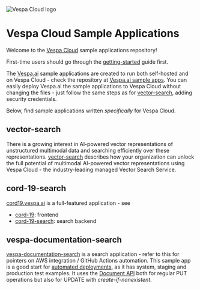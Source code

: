 <!-- Copyright Yahoo. Licensed under the terms of the Apache 2.0 license. See LICENSE in the project root. -->

![Vespa Cloud logo](https://cloud.vespa.ai/assets/logos/vespa-cloud-logo-full-black.png)

# Vespa Cloud Sample Applications
Welcome to the [Vespa Cloud](https://cloud.vespa.ai/) sample applications repository!

First-time users should go through the [getting-started](https://cloud.vespa.ai/en/getting-started) guide first.

The [Vespa.ai](https://vespa.ai/) sample applications are created to run both self-hosted and on Vespa Cloud -
check the repository at [Vespa.ai sample apps](https://github.com/vespa-engine/sample-apps).
You can easily deploy Vespa.ai the sample applications to Vespa Cloud without changing the files -
just follow the same steps as for [vector-search](#vector-search), adding security credentials.

Below, find sample applications written _specifically_ for Vespa Cloud.


## vector-search
There is a growing interest in AI-powered vector representations of unstructured multimodal data
and searching efficiently over these representations.
[vector-search](https://github.com/vespa-cloud/vector-search)
describes how your organization can unlock the full potential of multimodal AI-powered vector representations
using Vespa Cloud - the industry-leading managed Vector Search Service.


## cord-19-search
[cord19.vespa.ai](https://cord19.vespa.ai/) is a full-featured application - see
* [cord-19](https://github.com/vespa-engine/cord-19): frontend
* [cord-19-search](https://github.com/vespa-cloud/cord-19-search): search backend


## vespa-documentation-search
[vespa-documentation-search](https://github.com/vespa-cloud/vespa-documentation-search) is a search application -
refer to this for pointers on AWS integration / GitHub Actions automation.
This sample app is a good start for [automated deployments](https://cloud.vespa.ai/en/automated-deployments),
as it has system, staging and production test examples.
It uses the [Document API](https://docs.vespa.ai/en/document-api-guide.html)
both for regular PUT operations but also for UPDATE with _create-if-nonexistent_.

